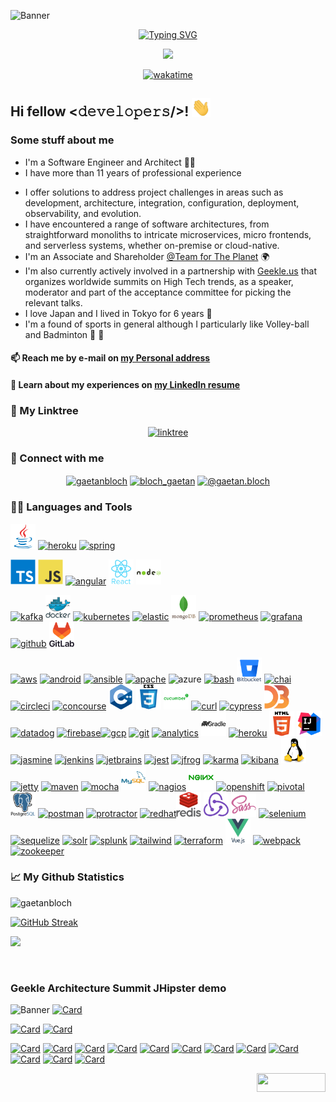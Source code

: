 ![Banner](https://i.imgur.com/XZQZcuv.png)

<p align="center"><a href="https://git.io/typing-svg"><img src="https://readme-typing-svg.demolab.com?font=Fira+Code&duration=2000&size=25&pause=1000&color=D81C28&center=true&vCenter=true&width=600&lines=Software+Engineer;Software+Architect;11%2B+years+of+professional+experience;Java+Enthusiast;International+Speaker" alt="Typing SVG" /></a></p>
 
<!--![Visitors](https://visitor-badge.glitch.me/badge?page_id=gaetanbloch.gaetanbloch)-->

<!--<div align="center"><span>Visitors:<br><br><img src="https://profile-counter.glitch.me/gaetanbloch/count.svg"></span></div>-->

<div align="center">
 <a href="https://visitcount.itsvg.in">
  <img src="https://visitcount.itsvg.in/api?id=gaetanbloch&label=Profile%20Views&color=12&icon=0&pretty=false" />
</a>

[![wakatime](https://wakatime.com/badge/user/b822352f-1f93-440b-867b-c48c4b093191.svg)](https://wakatime.com/@b822352f-1f93-440b-867b-c48c4b093191)

</div>

## Hi fellow <𝚍𝚎𝚟𝚎𝚕𝚘𝚙𝚎𝚛𝚜/>! <img src="https://github.com/ABSphreak/ABSphreak/blob/master/gifs/Hi.gif" width="30px"></h2>

### Some stuff about me

- I'm a Software Engineer and Architect 👨‍💻 
- I have more than 11 years of professional experience
<!--- I'm programming mostly in <a href="https://www.java.com" target="_blank">Java</a> and <a href="https://nodejs.org" target="_blank">Node.js</a> for the Backend side. As for the Frontend part, I'm proficient with the latest versions of <a href="https://angular.io">Angular</a> and <a href="https://reactjs.org/" target="_blank">React</a>-->
- I offer solutions to address project challenges in areas such as development, architecture, integration, configuration, deployment, observability, and evolution.
- I have encountered a range of software architectures, from straightforward monoliths to intricate microservices, micro frontends, and serverless systems, whether on-premise or cloud-native.
- I'm an Associate and Shareholder <a href="https://www.time-planet.com/en">@Team for The Planet</a> 🌍
- I'm also currently actively involved in a partnership with <a href="https://wwww.geekle.us">Geekle.us</a> that organizes worldwide summits on High Tech trends, as a speaker, moderator and part of the acceptance committee for picking the relevant talks.
- I love Japan and I lived in Tokyo for 6 years 🗼
- I'm a found of sports in general although I particularly like Volley-ball and Badminton 🏐  🏸

#### 📫  Reach me by e-mail on **[my Personal address](mailto:gbloch@gaetan-bloch.com)**
#### 📄  Learn about my experiences on **[my LinkedIn resume](https://www.linkedin.com/in/gaetanbloch)**

### 🌱  My Linktree
 <p align="center"><a href="https://linktr.ee/gbloch" target="_blank"><img src="https://i.imgur.com/jsTidLM.png" alt="linktree" width="150" height="150"/></a></p>

### 🔗  Connect with me
<p align="center" >
   <a href="https://linkedin.com/in/gaetanbloch" target="blank"><img align="center" src="https://cdn.jsdelivr.net/npm/simple-icons@3.0.1/icons/linkedin.svg" alt="gaetanbloch" height="30" width="40" /></a>
   <a href="https://twitter.com/bloch_gaetan" target="blank"><img align="center" src="https://cdn.jsdelivr.net/npm/simple-icons@3.0.1/icons/twitter.svg" alt="bloch_gaetan" height="30" width="40" /></a>
   <a href="https://medium.com/@gaetan.bloch" target="blank"><img align="center" src="https://cdn.jsdelivr.net/npm/simple-icons@3.0.1/icons/medium.svg" alt="@gaetan.bloch" height="30" width="40" /></a>
</p>

### 👨‍💻  Languages and Tools
<p align="left"> 
<a href="https://www.java.com" target="_blank"><img src="https://raw.githubusercontent.com/devicons/devicon/master/icons/java/java-original.svg" alt="java" width="40" height="40"/></a> 
   <a href="https://hibernate.org/" target="_blank"><img src="https://www.vectorlogo.zone/logos/hibernate/hibernate-icon.svg" alt="heroku" width="40" height="40"/></a> 
   <a href="https://spring.io/" target="_blank"><img src="https://www.vectorlogo.zone/logos/springio/springio-icon.svg" alt="spring" width="40" height="40"/></a> 
 
<a href="https://www.typescriptlang.org/" target="_blank"><img src="https://raw.githubusercontent.com/devicons/devicon/master/icons/typescript/typescript-original.svg" alt="typescript" width="40" height="40"/></a> 
   <a href="https://developer.mozilla.org/en-US/docs/Web/JavaScript" target="_blank"><img src="https://raw.githubusercontent.com/devicons/devicon/master/icons/javascript/javascript-original.svg" alt="javascript" width="40" height="40"/></a> 
   <a href="https://angular.io" target="_blank"><img src="https://www.vectorlogo.zone/logos/angular/angular-icon.svg" alt="angular" width="40" height="40"/></a>
    <a href="https://reactjs.org/" target="_blank"><img src="https://raw.githubusercontent.com/devicons/devicon/master/icons/react/react-original-wordmark.svg" alt="react" width="40" height="40"/></a> 
  <a href="https://nodejs.org" target="_blank"><img src="https://raw.githubusercontent.com/devicons/devicon/master/icons/nodejs/nodejs-original-wordmark.svg" alt="nodejs" width="40" height="40"/></a>
 
<a href="https://kafka.apache.org/" target="_blank"><img src="https://www.vectorlogo.zone/logos/apache_kafka/apache_kafka-icon.svg" alt="kafka" width="40" height="40"/></a> 
   <a href="https://www.docker.com/" target="_blank"><img src="https://raw.githubusercontent.com/devicons/devicon/master/icons/docker/docker-original-wordmark.svg" alt="docker" width="40" height="40"/></a> 
    <a href="https://kubernetes.io" target="_blank"><img src="https://www.vectorlogo.zone/logos/kubernetes/kubernetes-icon.svg" alt="kubernetes" width="40" height="40"/></a> 
     <a href="https://www.elastic.co/" target="_blank"><img src="https://www.vectorlogo.zone/logos/elastic/elastic-icon.svg" alt="elastic" width="40" height="40"/></a> 
   <a href="https://www.mongodb.com/" target="_blank"><img src="https://raw.githubusercontent.com/devicons/devicon/master/icons/mongodb/mongodb-original-wordmark.svg" alt="mongodb" width="40" height="40"/></a>
    <a href="https://prometheus.io/" target="_blank"><img src="https://www.vectorlogo.zone/logos/prometheusio/prometheusio-icon.svg" alt="prometheus" width="40" height="40"/></a>
     <a href="https://grafana.com" target="_blank"><img src="https://www.vectorlogo.zone/logos/grafana/grafana-icon.svg" alt="grafana" width="40" height="40"/></a>
    <a href="https://github.com/" target="_blank"><img src="https://www.vectorlogo.zone/logos/github/github-icon.svg" alt="github" width="40" height="40"/></a> 
   <a href="https://about.gitlab.com/" target="_blank"><img src="https://raw.githubusercontent.com/devicons/devicon/master/icons/gitlab/gitlab-original-wordmark.svg" alt="gitlab" width="40" height="40"/></a> 
 
 
<a href="https://www.amazon.com/" target="_blank"><img src="https://www.vectorlogo.zone/logos/amazon_aws/amazon_aws-icon.svg" alt="aws" width="40" height="40"/></a> 
   <a href="https://developer.android.com" target="blank"><img src="https://www.vectorlogo.zone/logos/android/android-icon.svg" alt="android" width="40" height="40"/></a>
   <a href="https://www.ansible.com/" target="_blank"><img src="https://www.vectorlogo.zone/logos/ansible/ansible-icon.svg" alt="ansible" width="40" height="40"/></a>
   <a href="https://httpd.apache.org/"><img src="https://www.vectorlogo.zone/logos/apache/apache-icon.svg" alt="apache" width="40" height="40"/></a>
  <a href="https://azure.microsoft.com/en-in/" target="_blank" style="text-decoration:none"><img src="https://www.vectorlogo.zone/logos/microsoft_azure/microsoft_azure-icon.svg" alt="azure" width="40" height="40"/></a> 
  <a href="https://www.gnu.org/software/bash/" target="_blank"><img src="https://www.vectorlogo.zone/logos/gnu_bash/gnu_bash-icon.svg" alt="bash" width="40" height="40"/></a>
   <a href="https://bitbucket.org/product" target="_blank"><img src="https://raw.githubusercontent.com/devicons/devicon/master/icons/bitbucket/bitbucket-original-wordmark.svg" alt="bitbucket" width="40" height="40"/></a> 
   <a href="https://www.chaijs.com/" target="_blank"><img src="https://www.vectorlogo.zone/logos/chaijs/chaijs-icon.svg" alt="chai" width="40" height="40"/></a>
  <a href="https://circleci.com" target="_blank"><img src="https://www.vectorlogo.zone/logos/circleci/circleci-icon.svg" alt="circleci" width="40" height="40"/></a> 
   <a href="https://concourse-ci.org/" target="_blank"><img src="https://www.vectorlogo.zone/logos/concourse-ci/concourse-ci-icon.svg" alt="concourse" width="40" height="40"/></a> 
     <a href="https://www.cplusplus.com/" target="_blank"><img src="https://raw.githubusercontent.com/devicons/devicon/master/icons/cplusplus/cplusplus-original.svg" alt="cplusplus" width="40" height="40"/></a>
   <a href="https://www.w3schools.com/css/" target="_blank"><img src="https://raw.githubusercontent.com/devicons/devicon/master/icons/css3/css3-original-wordmark.svg" alt="css3" width="40" height="40"/></a> 
     <a href="https://cucumber.io/" target="_blank"><img src="https://raw.githubusercontent.com/devicons/devicon/master/icons/cucumber/cucumber-plain-wordmark.svg" alt="cucumber" width="40" height="40"/></a>
    <a href="https://curl.se/" target="_blank"><img src="https://www.vectorlogo.zone/logos/curl_haxx/curl_haxx-ar21.svg" alt="curl" width="40" height="40"/></a> 
  <a href="https://www.cypress.io" target="_blank"><img src="https://raw.githubusercontent.com/simple-icons/simple-icons/6e46ec1fc23b60c8fd0d2f2ff46db82e16dbd75f/icons/cypress.svg" alt="cypress" width="40" height="40"/></a>
  <a href="https://d3js.org/" target="_blank"><img src="https://raw.githubusercontent.com/devicons/devicon/master/icons/d3js/d3js-original.svg" alt="d3js" width="40" height="40"/></a> 
    <a href="https://www.datadoghq.com/" target="_blank"><img src="https://www.vectorlogo.zone/logos/datadoghq/datadoghq-icon.svg" alt="datadog" width="40" height="40"/></a> 
  <a href="https://firebase.google.com/" target="_blank"><img src="https://www.vectorlogo.zone/logos/firebase/firebase-icon.svg" alt="firebase" width="40" height="40"/></a><a href="https://cloud.google.com" target="_blank"><img src="https://www.vectorlogo.zone/logos/google_cloud/google_cloud-icon.svg" alt="gcp" width="40" height="40"/></a> 
  <a href="https://git-scm.com/" target="_blank"><img src="https://www.vectorlogo.zone/logos/git-scm/git-scm-icon.svg" alt="git" width="40" height="40"/></a> 
   <a href="https://analytics.google.com/analytics/web/#/" target="_blank"><img src="https://www.vectorlogo.zone/logos/google_analytics/google_analytics-icon.svg" alt="analytics" width="40" height="40"/></a> 
  <a href="https://gradle.org/" target="_blank"><img src="https://raw.githubusercontent.com/devicons/devicon/master/icons/gradle/gradle-plain-wordmark.svg" alt="gradle" width="40" height="40"/></a>
  <a href="https://heroku.com" target="_blank"><img src="https://www.vectorlogo.zone/logos/heroku/heroku-icon.svg" alt="heroku" width="40" height="40"/></a> 
  <a href="https://www.w3.org/html/" target="_blank"><img src="https://raw.githubusercontent.com/devicons/devicon/master/icons/html5/html5-original-wordmark.svg" alt="html5" width="40" height="40"/></a> 
   <a href="https://www.jetbrains.com/idea/" target="_blank"><img src="https://raw.githubusercontent.com/devicons/devicon/master/icons/intellij/intellij-original.svg" alt="intellij" width="40" height="40"/></a> 
  <a href="https://jasmine.github.io/" target="_blank"><img src="https://www.vectorlogo.zone/logos/jasmine/jasmine-icon.svg" alt="jasmine" width="40" height="40"/></a>
  <a href="https://www.jenkins.io" target="_blank"><img src="https://www.vectorlogo.zone/logos/jenkins/jenkins-icon.svg" alt="jenkins" width="40" height="40"/></a>
   <a href="https://www.jetbrains.com/" target="_blank"><img src="https://www.vectorlogo.zone/logos/jetbrains/jetbrains-icon.svg" alt="jetbrains" width="40" height="40"/></a>
  <a href="https://jestjs.io" target="_blank"><img src="https://www.vectorlogo.zone/logos/jestjsio/jestjsio-icon.svg" alt="jest" width="40" height="40"/></a>
    <a href="https://jfrog.com/" target="_blank"><img src="https://www.vectorlogo.zone/logos/jfrog/jfrog-ar21.svg" alt="jfrog" width="40" height="40"/></a>
  <a href="https://karma-runner.github.io/latest/index.html" target="_blank"><img src="https://raw.githubusercontent.com/detain/svg-logos/780f25886640cef088af994181646db2f6b1a3f8/svg/karma.svg" alt="karma" width="40" height="40"/></a> 
  <a href="https://www.elastic.co/kibana" target="_blank"><img src="https://www.vectorlogo.zone/logos/elasticco_kibana/elasticco_kibana-icon.svg" alt="kibana" width="40" height="40"/></a> 
  <a href="https://www.linux.org/" target="_blank"><img src="https://raw.githubusercontent.com/devicons/devicon/master/icons/linux/linux-original.svg" alt="linux" width="40" height="40"/></a>
    <a href="https://www.elastic.co/logstash" target="_blank"><img src="https://www.vectorlogo.zone/logos/elasticco_logstash/elasticco_logstash-icon.svg" alt="jetty" width="40" height="40"/></a>
    <a href="https://maven.apache.org/" target="_blank"><img src="https://brandeps.com/logo-download/M/Maven-logo-vector-01.svg" alt="maven" width="40" height="40"/></a>
  <a href="https://mochajs.org" target="_blank"><img src="https://www.vectorlogo.zone/logos/mochajs/mochajs-icon.svg" alt="mocha" width="40" height="40"/></a> 
  <a href="https://www.mysql.com/" target="_blank"><img src="https://raw.githubusercontent.com/devicons/devicon/master/icons/mysql/mysql-original-wordmark.svg" alt="mysql" width="40" height="40"/></a> 
     <a href="https://www.nagios.org/" target="_blank"><img src="https://www.vectorlogo.zone/logos/nagios/nagios-icon.svg" alt="nagios" width="40" height="40"/></a>
 <a href="https://www.nginx.com" target="_blank"><img src="https://raw.githubusercontent.com/devicons/devicon/master/icons/nginx/nginx-original.svg" alt="nginx" width="40" height="40"/></a> 
   <a href="https://www.openshift.com/" target="_blank"><img src="https://www.vectorlogo.zone/logos/openshift/openshift-icon.svg" alt="openshift" width="40" height="40"/></a> 
    <a href="https://tanzu.vmware.com/" target="_blank"><img src="https://www.vectorlogo.zone/logos/pivotalio/pivotalio-icon.svg" alt="pivotal" width="40" height="40"/></a>
  <a href="https://www.postgresql.org" target="_blank"><img src="https://raw.githubusercontent.com/devicons/devicon/master/icons/postgresql/postgresql-original-wordmark.svg" alt="postgresql" width="40" height="40"/></a> 
  <a href="https://postman.com" target="_blank"><img src="https://www.vectorlogo.zone/logos/getpostman/getpostman-icon.svg" alt="postman" width="40" height="40"/></a>
   <a href="https://www.protractortest.org/#/" target="_blank"><img src="https://www.vectorlogo.zone/logos/protractortest/protractortest-icon.svg" alt="protractor" width="40" height="40"/></a>
   <a href="https://www.redhat.com/en" target="_blank"><img src="https://www.vectorlogo.zone/logos/redhat/redhat-icon.svg" alt="redhat" width="40" height="40"/></a><a href="https://redis.io" target="_blank"><img src="https://raw.githubusercontent.com/devicons/devicon/master/icons/redis/redis-original-wordmark.svg" alt="redis" width="40" height="40"/></a>
  <a href="https://redux.js.org" target="_blank"><img src="https://raw.githubusercontent.com/devicons/devicon/master/icons/redux/redux-original.svg" alt="redux" width="40" height="40"/></a>
  <a href="https://sass-lang.com" target="_blank"><img src="https://raw.githubusercontent.com/devicons/devicon/master/icons/sass/sass-original.svg" alt="sass" width="40" height="40"/></a> 
  <a href="https://www.selenium.dev" target="_blank"><img src="https://raw.githubusercontent.com/detain/svg-logos/780f25886640cef088af994181646db2f6b1a3f8/svg/selenium-logo.svg" alt="selenium" width="40" height="40"/></a> 
   <a href="https://sequelize.org/" target="_blank"><img src="https://www.vectorlogo.zone/logos/sequelizejs/sequelizejs-icon.svg" alt="sequelize" width="40" height="40"/></a> 
  <a href="https://lucene.apache.org/solr/" target="_blank"><img src="https://www.vectorlogo.zone/logos/apache_solr/apache_solr-icon.svg" alt="solr" width="40" height="40"/></a> 
   <a href="https://www.splunk.com/" target="_blank"><img src="https://www.vectorlogo.zone/logos/splunk/splunk-ar21.svg" alt="splunk" width="40" height="40"/></a> 
  <a href="https://tailwindcss.com/" target="_blank"><img src="https://www.vectorlogo.zone/logos/tailwindcss/tailwindcss-icon.svg" alt="tailwind" width="40" height="40"/></a> 
   <a href="https://www.terraform.io/" target="_blank"><img src="https://www.vectorlogo.zone/logos/terraformio/terraformio-icon.svg" alt="terraform" width="40" height="40"/></a> 
  <a href="https://vuejs.org/" target="_blank"><img src="https://raw.githubusercontent.com/devicons/devicon/master/icons/vuejs/vuejs-original-wordmark.svg" alt="vuejs" width="40" height="40"/></a> 
  <a href="https://webpack.js.org" target="_blank"><img src="https://www.vectorlogo.zone/logos/js_webpack/js_webpack-icon.svg" alt="webpack" width="40" height="40"/></a> 
   <a href="https://zookeeper.apache.org/" target="_blank"><img src="https://www.vectorlogo.zone/logos/apache_zookeeper/apache_zookeeper-icon.svg" alt="zookeeper" width="40" height="40"/></a> 
</p>

### 📈  My Github Statistics

<p>
  <img height="180em" src="https://github-readme-stats-gaetanbloch.vercel.app/api?username=gaetanbloch&show_icons=true&locale=en&theme=swift&count_private=true" alt="gaetanbloch"/>

[![GitHub Streak](https://github-readme-streak-stats.herokuapp.com?user=gaetanbloch&theme=tokyonight-duo&background=00000000)](https://git.io/streak-stats)
 
  <img height="180em" src="https://github-readme-stats-gaetanbloch.vercel.app/api/top-langs/?username=gaetanbloch&show_icons=true&theme=swift&count_private=true&layout=compact&langs_count=8"/> 
<p>
 
<br>
 
 ### Geekle Architecture Summit JHipster demo

  
![Banner](https://i.ibb.co/3CqppQP/Frame-87.png)
 [![Card](https://github-readme-stats.vercel.app/api/pin/?username=gaetanbloch&repo=jhipster-geekle-demo&hide_border=true)](https://github.com/gaetanBloch/jhipster-geekle-demo)

 
 [![Card](https://github-readme-stats.vercel.app/api/pin/?username=gaetanbloch&repo=ng-beginner&hide_border=true)](https://github.com/gaetanBloch/ng-beginner)
  [![Card](https://github-readme-stats.vercel.app/api/pin/?username=gaetanbloch&repo=meal-order&hide_border=true)](https://github.com/gaetanBloch/meal-order)
 
 
  [![Card](https://github-readme-stats.vercel.app/api/pin/?username=gaetanbloch&repo=falcon-challenge&hide_border=true)](https://github.com/gaetanBloch/falcon-challenge)
     [![Card](https://github-readme-stats.vercel.app/api/pin/?username=gaetanbloch&repo=stargazer&hide_border=true)](https://github.com/gaetanBloch/stargazer)
 [![Card](https://github-readme-stats.vercel.app/api/pin/?username=gaetanbloch&repo=newtest&hide_border=true)](https://github.com/gaetanBloch/newtest)
 [![Card](https://github-readme-stats.vercel.app/api/pin/?username=gaetanbloch&repo=ecommerce-angular-front&hide_border=true)](https://github.com/gaetanBloch/ecommerce-angular-front)
    [![Card](https://github-readme-stats.vercel.app/api/pin/?username=gaetanbloch&repo=odyssey&hide_border=true)](https://github.com/gaetanBloch/odyssey)
     [![Card](https://github-readme-stats.vercel.app/api/pin/?username=gaetanbloch&repo=mower&hide_border=true)](https://github.com/gaetanBloch/mower)
  [![Card](https://github-readme-stats.vercel.app/api/pin/?username=gaetanbloch&repo=nodejs-shopping&hide_border=true)](https://github.com/gaetanBloch/nodejs-shopping)
  [![Card](https://github-readme-stats.vercel.app/api/pin/?username=gaetanbloch&repo=todo-angular-front&hide_border=true)](https://github.com/gaetanBloch/todo-angular-front)
 [![Card](https://github-readme-stats.vercel.app/api/pin/?username=gaetanbloch&repo=angular-fitness&hide_border=true)](https://github.com/gaetanBloch/angular-fitness)
[![Card](https://github-readme-stats.vercel.app/api/pin/?username=gaetanbloch&repo=ecommerce-spring-back&hide_border=true)](https://github.com/gaetanBloch/ecommerce-spring-back)
 [![Card](https://github-readme-stats.vercel.app/api/pin/?username=gaetanbloch&repo=spring5-recipe-app&hide_border=true)](https://github.com/gaetanBloch/spring5-recipe-app)
 [![Card](https://github-readme-stats.vercel.app/api/pin/?username=gaetanbloch&repo=react-burger&hide_border=true)](https://github.com/gaetanBloch/react-burger)
 
 
<!-- Support -->
<a href="https://www.buymeacoffee.com/gbloch"> <img align="right" src="https://cdn.buymeacoffee.com/buttons/v2/default-yellow.png" height="30" width="110"/></a>

